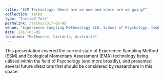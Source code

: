```yaml
---
title: "ESM Technology: Where are we now and where are we going?"
collection: talks
type: "Invited Talk"
permalink: /talks/2017-05-05
venue: "Experience Sampling Methodology SIG, School of Psychology, Deakin University"
date: 2017-05-05
location: "Melbourne, Victoria, Australia"
---
```


This presentation covered the current state of Experience Sampling Method (ESM) and Ecological Momentary Assessment (EMA) technology being utilised within the field of Psychology (and more broadly), and presented several future directions that should be considered by researchers in this space.
